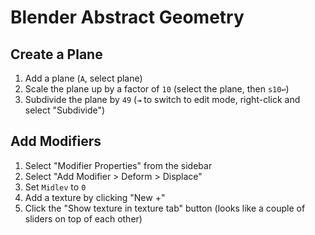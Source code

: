 # Blender Abstract Geometry

## Create a Plane

1. Add a plane (`A`, select plane)
2. Scale the plane up by a factor of `10` (select the plane, then `s10↩`)
3. Subdivide the plane by `49` (`⇥` to switch to edit mode, right-click and select "Subdivide")

## Add Modifiers

1. Select "Modifier Properties" from the sidebar
2. Select "Add Modifier > Deform > Displace"
3. Set `Midlev` to `0`
4. Add a texture by clicking "New +"
5. Click the "Show texture in texture tab" button (looks like a couple of sliders on top of each other)